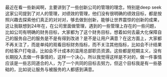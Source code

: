 最近在看一些新闻啊，主要讲到了一些创新公司的管理的理念，特别是deep seek这家公司提到了对人的管理，对绩效的管理，他们没有很明确的绩效目标，都是按照兴趣去探索他们真正的对对对，够去做到创新，能够让世界震惊的创新的成果，这让我联想到24年在，在公司里面做管理，遇到的一些管理上存在的一些问题，比如公司有明确的财务目标，大家都为了这个财务目标，想着如何去最大化保障自己的服务自己的服务是不是有得到改进？是不是让用户满意？在这方面上，大家都不再关注了，而是单纯的观看目标财务指标，而不关注其他指标，比如会不计结果的给客户打电话，比如会不计成本的滥用总部职员资源。这些都是短期主义，没有长期投入去做一件事情的，这样一个决心，所以我觉得这样是不对的，做一件事情应该是一些志同道合的人，为了一个共同的目标去努力，但这个目标我是有一些基础的，比如说让服务与被服务的人都感到满意。